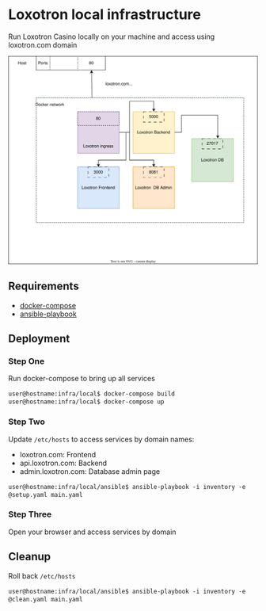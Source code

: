 # Loxotron local infrastructure

Run Loxotron Casino locally on your machine and access using loxotron.com domain

![Local Infrastructure scheme](images/local_infra.svg)

## Requirements

* [docker-compose](https://docs.docker.com/compose/install/other/)
* [ansible-playbook](https://docs.ansible.com/ansible/latest/playbook_guide/playbooks_intro.html)

## Deployment

### Step One

Run docker-compose to bring up all services

```console
user@hostname:infra/local$ docker-compose build
user@hostname:infra/local$ docker-compose up
```

### Step Two

Update `/etc/hosts` to access services by domain names:
 * loxotron.com: Frontend
 * api.loxotron.com: Backend
 * admin.loxotron.com: Database admin page

```console
user@hostname:infra/local/ansible$ ansible-playbook -i inventory -e @setup.yaml main.yaml
```

### Step Three

Open your browser and access services by domain

## Cleanup

Roll back `/etc/hosts`

```console
user@hostname:infra/local/ansible$ ansible-playbook -i inventory -e @clean.yaml main.yaml
```
